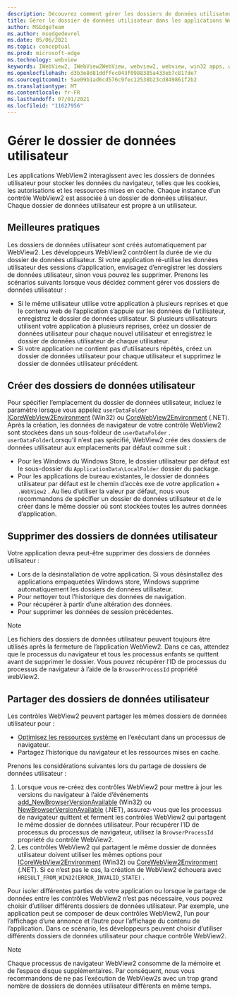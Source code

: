```yaml
---
description: Découvrez comment gérer les dossiers de données utilisateur dans les applications WebView2
title: Gérer le dossier de données utilisateur dans les applications WebView2.
author: MSEdgeTeam
ms.author: msedgedevrel
ms.date: 05/06/2021
ms.topic: conceptual
ms.prod: microsoft-edge
ms.technology: webview
keywords: IWebView2, IWebView2WebView, webview2, webview, win32 apps, win32, edge, ICoreWebView2, ICoreWebView2Host, browser control, edge html, user data folder
ms.openlocfilehash: d3b3e8d81ddffec043f0988385a433eb7c817de7
ms.sourcegitcommit: 5ae09b1ad6cd576c9fec12538b23cd849861f2b2
ms.translationtype: MT
ms.contentlocale: fr-FR
ms.lasthandoff: 07/01/2021
ms.locfileid: "11627956"
---
```

# <a name="manage-the-user-data-folder"></a>Gérer le dossier de données utilisateur  

Les applications WebView2 interagissent avec les dossiers de données utilisateur pour stocker les données du navigateur, telles que les cookies, les autorisations et les ressources mises en cache.  Chaque instance d’un contrôle WebView2 est associée à un dossier de données utilisateur.  Chaque dossier de données utilisateur est propre à un utilisateur.  

## <a name="best-practices"></a>Meilleures pratiques  

Les dossiers de données utilisateur sont créés automatiquement par WebView2.  Les développeurs WebView2 contrôlent la durée de vie du dossier de données utilisateur.  Si votre application ré-utilise les données utilisateur des sessions d’application, envisagez d’enregistrer les dossiers de données utilisateur, sinon vous pouvez les supprimer.  Prenons les scénarios suivants lorsque vous décidez comment gérer vos dossiers de données utilisateur :  

*   Si le même utilisateur utilise votre application à plusieurs reprises et que le contenu web de l’application s’appuie sur les données de l’utilisateur, enregistrez le dossier de données utilisateur.  Si plusieurs utilisateurs utilisent votre application à plusieurs reprises, créez un dossier de données utilisateur pour chaque nouvel utilisateur et enregistrez le dossier de données utilisateur de chaque utilisateur.
*   Si votre application ne contient pas d’utilisateurs répétés, créez un dossier de données utilisateur pour chaque utilisateur et supprimez le dossier de données utilisateur précédent.  
    
## <a name="create-user-data-folders"></a>Créer des dossiers de données utilisateur  

Pour spécifier l’emplacement du dossier de données utilisateur, incluez le paramètre lorsque vous appelez `userDataFolder` [ICoreWebView2Environment](/microsoft-edge/webview2/reference/win32/icorewebview2environment) \(Win32\) ou [CoreWebView2Environment](/dotnet/api/microsoft.web.webview2.core.corewebview2environment) \(.NET\).  Après la création, les données de navigateur de votre contrôle WebView2 sont stockées dans un sous-foldeur de `userDataFolder` .  `userDataFolder`Lorsqu’il n’est pas spécifié, WebView2 crée des dossiers de données utilisateur aux emplacements par défaut comme suit :  

*   Pour les Windows du Windows Store, le dossier utilisateur par défaut est le sous-dossier du `ApplicationData\LocalFolder` dossier du package.  
*   Pour les applications de bureau existantes, le dossier de données utilisateur par défaut est le chemin d’accès exe de votre application + `.WebView2` .  Au lieu d’utiliser la valeur par défaut, nous vous recommandons de spécifier un dossier de données utilisateur et de le créer dans le même dossier où sont stockées toutes les autres données d’application.  
    
## <a name="delete-user-data-folders"></a>Supprimer des dossiers de données utilisateur  

Votre application devra peut-être supprimer des dossiers de données utilisateur :  

*   Lors de la désinstallation de votre application.  Si vous désinstallez des applications empaquetées Windows store, Windows supprime automatiquement les dossiers de données utilisateur.  
*   Pour nettoyer tout l’historique des données de navigation.  
*   Pour récupérer à partir d’une altération des données.  
*   Pour supprimer les données de session précédentes.  
    
> [!NOTE]
> Les fichiers des dossiers de données utilisateur peuvent toujours être utilisés après la fermeture de l’application WebView2.  Dans ce cas, attendez que le processus du navigateur et tous les processus enfants se quittent avant de supprimer le dossier.  Vous pouvez récupérer l’ID de processus du processus de navigateur à l’aide de la `BrowserProcessId` propriété webView2.  

## <a name="share-user-data-folders"></a>Partager des dossiers de données utilisateur  

Les contrôles WebView2 peuvent partager les mêmes dossiers de données utilisateur pour :  

*   [Optimisez les ressources système](../concepts/process-model.md) en l’exécutant dans un processus de navigateur.  
*   Partagez l’historique du navigateur et les ressources mises en cache.  
    
Prenons les considérations suivantes lors du partage de dossiers de données utilisateur :  

1.  Lorsque vous re-créez des contrôles WebView2 pour mettre à jour les versions du navigateur à l’aide d’événements [add_NewBrowserVersionAvailable](/microsoft-edge/webview2/reference/win32/icorewebview2environment#add_newbrowserversionavailable) \(Win32\) ou [NewBrowserVersionAvailable](/dotnet/api/microsoft.web.webview2.core.corewebview2environment.newbrowserversionavailable) \(.NET\), assurez-vous que les processus de navigateur quittent et ferment les contrôles WebView2 qui partagent le même dossier de données utilisateur.  Pour récupérer l’ID de processus du processus de navigateur, utilisez la `BrowserProcessId` propriété du contrôle WebView2.  
1.  Les contrôles WebView2 qui partagent le même dossier de données utilisateur doivent utiliser les mêmes options pour [ICoreWebView2Environment](/microsoft-edge/webview2/reference/win32/icorewebview2environment) \(Win32\) ou [CoreWebView2Environment](/dotnet/api/microsoft.web.webview2.core.corewebview2environment) \(.NET\).  Si ce n’est pas le cas, la création de WebView2 échouera avec `HRESULT_FROM_WIN32(ERROR_INVALID_STATE)` .  
    
Pour isoler différentes parties de votre application ou lorsque le partage de données entre les contrôles WebView2 n’est pas nécessaire, vous pouvez choisir d’utiliser différents dossiers de données utilisateur.  Par exemple, une application peut se composer de deux contrôles WebView2, l’un pour l’affichage d’une annonce et l’autre pour l’affichage du contenu de l’application.  Dans ce scénario, les développeurs peuvent choisir d’utiliser différents dossiers de données utilisateur pour chaque contrôle WebView2.  

> [!NOTE]
> Chaque processus de navigateur WebView2 consomme de la mémoire et de l’espace disque supplémentaires.  Par conséquent, nous vous recommandons de ne pas l’exécution de WebView2s avec un trop grand nombre de dossiers de données utilisateur différents en même temps.  
